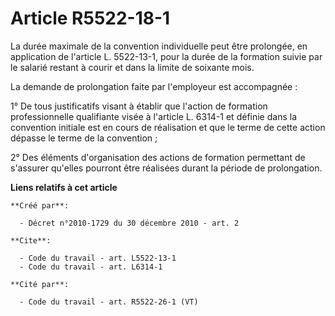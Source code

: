 # Article R5522-18-1

La durée maximale de la convention individuelle peut être prolongée, en application de l'article L. 5522-13-1, pour la durée
de la formation suivie par le salarié restant à courir et dans la limite de soixante mois. 

La demande de prolongation faite par l'employeur est accompagnée : 

1° De tous justificatifs visant à établir que l'action de formation professionnelle qualifiante visée à l'article L. 6314-1
et définie dans la convention initiale est en cours de réalisation et que le terme de cette action dépasse le terme de la
convention ; 

2° Des éléments d'organisation des actions de formation permettant de s'assurer qu'elles pourront être réalisées durant la
période de prolongation.

**Liens relatifs à cet article**

	**Créé par**:

	  - Décret n°2010-1729 du 30 décembre 2010 - art. 2

	**Cite**:

	  - Code du travail - art. L5522-13-1
	  - Code du travail - art. L6314-1

	**Cité par**:

	  - Code du travail - art. R5522-26-1 (VT)
